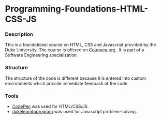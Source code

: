 # Programming-Foundations-HTML-CSS-JS

### Description
This is a foundational course on HTML, CSS and Javascript provided by the Duke University. The course is offered on [Coursera.org.][coursera]. It is part of a Software Engineering specialization. 

### Structure
The structure of the code is different because it is entered into custom environments which provide immediate feedback of the code. 

### Tools
- [CodePen] was used for HTML/CSS/JS.
- [dukelearntoprogram] was used for Javascript problem-solving.

[coursera]: <https://www.coursera.org/>
[CodePen]: <https://codepen.io/>
[dukelearntoprogram]: <https://www.dukelearntoprogram.com/>
